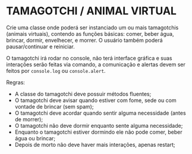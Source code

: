 # TAMAGOTCHI / ANIMAL VIRTUAL 

Crie uma classe onde poderá ser instanciado um ou mais tamagotchis (animais virtuais), contendo as funções básicas: comer, beber água, brincar, dormir, envelhecer, e morrer. O usuário também poderá pausar/continuar e reiniciar.

O tamagotchi irá rodar no console, não terá interface gráfica e suas interações serão feitas via comando, a comunicação e alertas devem ser feitos por `console.log` ou `console.alert`.


Regras:
- A classe do tamagotchi deve possuir métodos fluentes;
- O tamagotchi deve avisar quando estiver com fome, sede ou com vontade de brincar (sem spam);
- O tamagotchi deve acordar quando sentir alguma necessidade (antes de morrer);
- O tamagotchi não deve dormir enquanto sente alguma necessidade;
- Enquanto o tamagotchi estiver dormindo ele não pode comer, beber água ou brincar;
- Depois de morto não deve haver mais interações, apenas restart;